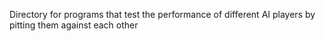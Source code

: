 Directory for programs that test the performance of different AI players by pitting them against each other
